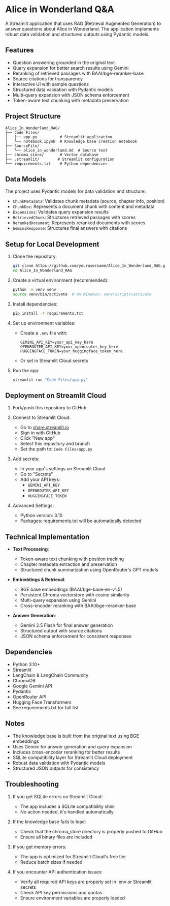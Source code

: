 # Alice in Wonderland Q&A

A Streamlit application that uses RAG (Retrieval Augmented Generation) to answer questions about Alice in Wonderland. The application implements robust data validation and structured outputs using Pydantic models.

## Features

- Question answering grounded in the original text
- Query expansion for better search results using Gemini
- Reranking of retrieved passages with BAAI/bge-reranker-base
- Source citations for transparency
- Interactive UI with sample questions
- Structured data validation with Pydantic models
- Multi-query expansion with JSON schema enforcement
- Token-aware text chunking with metadata preservation

## Project Structure

```
Alice_In_Wonderland_RAG/
├── Code Files/
│   ├── app.py          # Streamlit application
│   └── notebook.ipynb  # Knowledge base creation notebook
├── SourceFile/
│   └── alice_in_wonderland.md  # Source text
├── chroma_store/       # Vector database
├── .streamlit/        # Streamlit configuration
└── requirements.txt    # Python dependencies
```

## Data Models

The project uses Pydantic models for data validation and structure:

- `ChunkMetadata`: Validates chunk metadata (source, chapter info, position)
- `ChunkDoc`: Represents a document chunk with content and metadata
- `Expansions`: Validates query expansion results
- `RetrievedChunk`: Structures retrieved passages with scores
- `RerankedDocument`: Represents reranked documents with scores
- `GeminiResponse`: Structures final answers with citations

## Setup for Local Development

1. Clone the repository:

   ```bash
   git clone https://github.com/yourusername/Alice_In_Wonderland_RAG.git
   cd Alice_In_Wonderland_RAG
   ```

2. Create a virtual environment (recommended):

   ```bash
   python -m venv venv
   source venv/bin/activate  # On Windows: venv\Scripts\activate
   ```

3. Install dependencies:

   ```bash
   pip install -r requirements.txt
   ```

4. Set up environment variables:

   - Create a `.env` file with:
     ```
     GEMINI_API_KEY=your_api_key_here
     OPENROUTER_API_KEY=your_openrouter_key_here
     HUGGINGFACE_TOKEN=your_huggingface_token_here
     ```
   - Or set in Streamlit Cloud secrets

5. Run the app:
   ```bash
   streamlit run "Code Files/app.py"
   ```

## Deployment on Streamlit Cloud

1. Fork/push this repository to GitHub

2. Connect to Streamlit Cloud:

   - Go to [share.streamlit.io](https://share.streamlit.io)
   - Sign in with GitHub
   - Click "New app"
   - Select this repository and branch
   - Set the path to: `Code Files/app.py`

3. Add secrets:

   - In your app's settings on Streamlit Cloud
   - Go to "Secrets"
   - Add your API keys:
     - `GEMINI_API_KEY`
     - `OPENROUTER_API_KEY`
     - `HUGGINGFACE_TOKEN`

4. Advanced Settings:
   - Python version: 3.10
   - Packages: requirements.txt will be automatically detected

## Technical Implementation

- **Text Processing**:

  - Token-aware text chunking with position tracking
  - Chapter metadata extraction and preservation
  - Structured chunk summarization using OpenRouter's GPT models

- **Embeddings & Retrieval**:

  - BGE base embeddings (BAAI/bge-base-en-v1.5)
  - Persistent Chroma vectorstore with cosine similarity
  - Multi-query expansion using Gemini
  - Cross-encoder reranking with BAAI/bge-reranker-base

- **Answer Generation**:
  - Gemini 2.5 Flash for final answer generation
  - Structured output with source citations
  - JSON schema enforcement for consistent responses

## Dependencies

- Python 3.10+
- Streamlit
- LangChain & LangChain Community
- ChromaDB
- Google Gemini API
- Pydantic
- OpenRouter API
- Hugging Face Transformers
- See requirements.txt for full list

## Notes

- The knowledge base is built from the original text using BGE embeddings
- Uses Gemini for answer generation and query expansion
- Includes cross-encoder reranking for better results
- SQLite compatibility layer for Streamlit Cloud deployment
- Robust data validation with Pydantic models
- Structured JSON outputs for consistency

## Troubleshooting

1. If you get SQLite errors on Streamlit Cloud:

   - The app includes a SQLite compatibility shim
   - No action needed, it's handled automatically

2. If the knowledge base fails to load:

   - Check that the chroma_store directory is properly pushed to GitHub
   - Ensure all binary files are included

3. If you get memory errors:

   - The app is optimized for Streamlit Cloud's free tier
   - Reduce batch sizes if needed

4. If you encounter API authentication issues:
   - Verify all required API keys are properly set in .env or Streamlit secrets
   - Check API key permissions and quotas
   - Ensure environment variables are properly loaded
